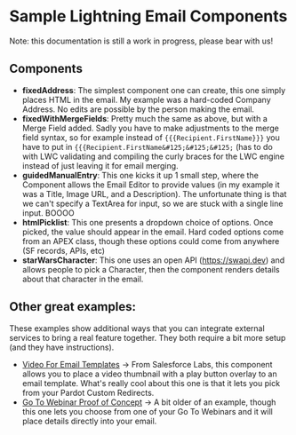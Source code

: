 # Sample Lightning Email Components

Note: this documentation is still a work in progress, please bear with us!

## Components
- **fixedAddress**: The simplest component one can create, this one simply places HTML in the email. My example was a hard-coded Company Address. No edits are possible by the person making the email.
- **fixedWithMergeFields**: Pretty much the same as above, but with a Merge Field added. Sadly you have to make adjustments to the merge field syntax, so for example instead of `{{{Recipient.FirstName}}}` you have to put in `{{{Recipient.FirstName&#125;&#125;&#125;` (has to do with LWC validating and compiling the curly braces for the LWC engine instead of just leaving it for email merging.
- **guidedManualEntry**: This one kicks it up 1 small step, where the Component allows the Email Editor to provide values (in my example it was a Title, Image URL, and a Description).  The unfortunate thing is that we can't specify a TextArea for input, so we are stuck with a single line input. BOOOO
- **htmlPicklist**: This one presents a dropdown choice of options. Once picked, the value should appear in the email. Hard coded options come from an APEX class, though these options could come from anywhere (SF records, APIs, etc)
- **starWarsCharacter**: This one uses an open API (https://swapi.dev) and allows people to pick a Character, then the component renders details about that character in the email. 

## Other great examples:
These examples show additional ways that you can integrate external services to bring a real feature together. They both require a bit more setup (and they have instructions).
- [Video For Email Templates](https://github.com/shrej/email-video) -> From Salesforce Labs, this component allows you to place a video thumbnail with a play button overlay to an email template. What's really cool about this one is that it lets you pick from your Pardot Custom Redirects.
- [Go To Webinar Proof of Concept](https://github.com/jrattanpal/EmailBuilderPoC) -> A bit older of an example, though this one lets you choose from one of your Go To Webinars and it will place details directly into your email.